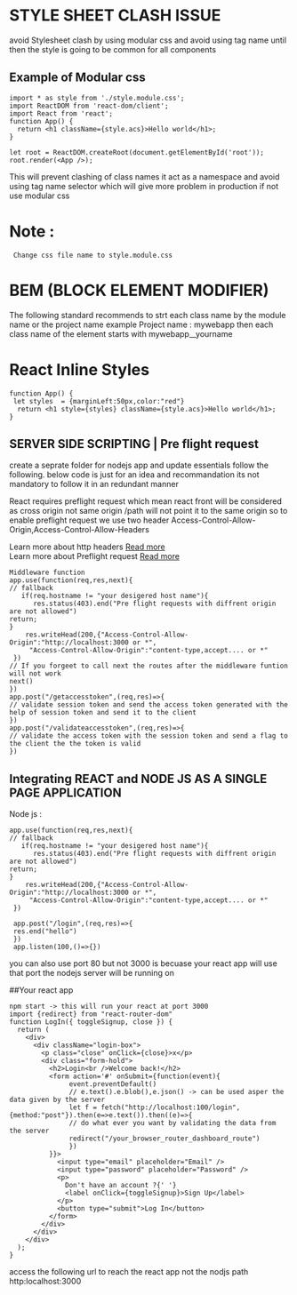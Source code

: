# STYLE SHEET CLASH ISSUE 
avoid Stylesheet clash by using modular css and avoid using tag name until then the style is going to be common for all components

## Example of Modular css 

```
import * as style from './style.module.css';
import ReactDOM from 'react-dom/client';
import React from 'react';
function App() {
  return <h1 className={style.acs}>Hello world</h1>;
}

let root = ReactDOM.createRoot(document.getElementById('root'));
root.render(<App />);
```
This will prevent clashing of class names it act as a namespace and avoid using tag name selector which will give more problem in production 
if not use modular css

# Note :
     Change css file name to style.module.css

# BEM (BLOCK ELEMENT MODIFIER)
The following standard recommends to strt each class name by the module name or the project name example Project name : mywebapp then each
class name of the element starts with mywebapp__yourname

# React Inline Styles 
```
function App() {
 let styles  = {marginLeft:50px,color:"red"}
  return <h1 style={styles} className={style.acs}>Hello world</h1>;
}
```

## SERVER SIDE SCRIPTING  | Pre flight request
create a seprate folder for nodejs app and update essentials follow the following. below code is just for an idea and recommandation 
its not mandatory to follow it in an redundant manner

React requires preflight request which mean react front will be considered as cross origin not same origin  /path will not point it to the same origin so to enable preflight request we use two header Access-Control-Allow-Origin,Access-Control-Allow-Headers

Learn more about http headers [Read more](https://developer.mozilla.org/en-US/docs/Web/HTTP/Headers) \
Learn more about Preflight request [Read more](https://developer.mozilla.org/en-US/docs/Glossary/Preflight_request) 
```
Middleware function 
app.use(function(req,res,next){
// fallback
   if(req.hostname != "your desigered host name"){
      res.status(403).end("Pre flight requests with diffrent origin are not allowed")
return;
}
    res.writeHead(200,{"Access-Control-Allow-Origin":"http://localhost:3000 or *",
     "Access-Control-Allow-Origin":"content-type,accept.... or *"
 })
// If you forgeet to call next the routes after the middleware funtion will not work
next()
})
app.post("/getaccesstoken",(req,res)=>{
// validate session token and send the access token generated with the help of session token and send it to the client
})
app.post("/validateaccesstoken",(req,res)=>{
// validate the access token with the session token and send a flag to the client the the token is valid
})
```
## Integrating REACT and NODE JS AS A SINGLE PAGE APPLICATION
Node js :
```
app.use(function(req,res,next){
// fallback
   if(req.hostname != "your desigered host name"){
      res.status(403).end("Pre flight requests with diffrent origin are not allowed")
return;
}
    res.writeHead(200,{"Access-Control-Allow-Origin":"http://localhost:3000 or *",
     "Access-Control-Allow-Origin":"content-type,accept.... or *"
 })

 app.post("/login",(req,res)=>{
 res.end("hello")
 })
 app.listen(100,()=>{})
```

you can also use port 80 but not 3000 is becuase your react app will use that port
the nodejs server will be running on [](http://localhost:100)

##Your react app
```
npm start -> this will run your react at port 3000
import {redirect} from "react-router-dom"
function LogIn({ toggleSignup, close }) {
  return (
    <div>
      <div className="login-box">
        <p class="close" onClick={close}>x</p>
        <div class="form-hold">
          <h2>Login<br />Welcome back!</h2>
          <form action='#' onSubmit={function(event){
               event.preventDefault()
               // e.text().e.blob(),e.json() -> can be used asper the data given by the server
               let f = fetch("http://localhost:100/login",{method:"post"}).then(e=>e.text()).then((e)=>{
               // do what ever you want by validating the data from the server
               redirect("/your_browser_router_dashboard_route")
               })
          }}>
            <input type="email" placeholder="Email" />
            <input type="password" placeholder="Password" />
            <p>
              Don't have an account ?{' '}
              <label onClick={toggleSignup}>Sign Up</label>
            </p>
            <button type="submit">Log In</button>
          </form>
        </div>
      </div>
    </div>
  );
}
```
access the following url to reach the react app not the nodjs path http:localhost:3000

